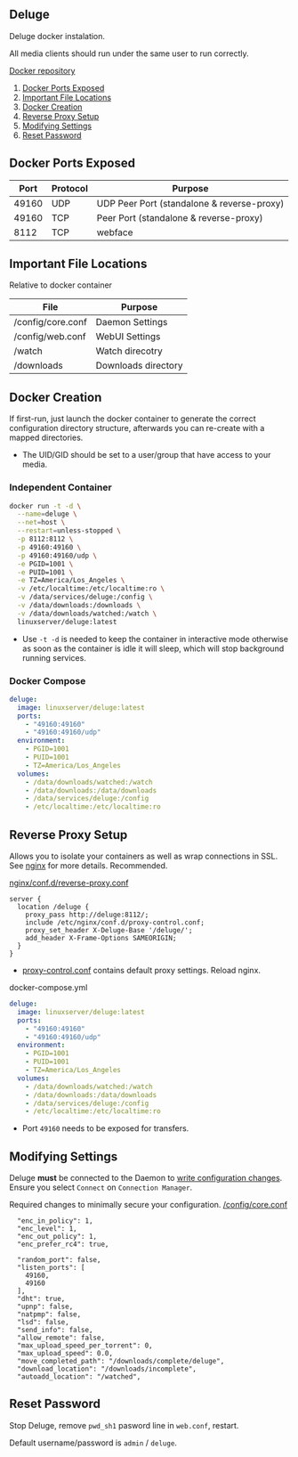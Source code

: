 Deluge
------
Deluge docker instalation.

All media clients should run under the same user to run correctly.

[Docker repository][1]

1. [Docker Ports Exposed](#docker-ports-exposed)
1. [Important File Locations](#important-file-locations)
1. [Docker Creation](#docker-creation)
1. [Reverse Proxy Setup](#reverse-proxy-setup)
1. [Modifying Settings](#modifying-settings)
1. [Reset Password](#reset-password)

Docker Ports Exposed
--------------------

| Port  | Protocol | Purpose                                    |
|-------|----------|--------------------------------------------|
| 49160 | UDP      | UDP Peer Port (standalone & reverse-proxy) |
| 49160 | TCP      | Peer Port (standalone & reverse-proxy)     |
| 8112  | TCP      | webface                                    |

Important File Locations
------------------------
Relative to docker container

| File                  | Purpose             |
|-----------------------|---------------------|
| /config/core.conf     | Daemon Settings     |
| /config/web.conf      | WebUI Settings      |
| /watch                | Watch direcotry     |
| /downloads            | Downloads directory |

Docker Creation
---------------
If first-run, just launch the docker container to generate the correct
configuration directory structure, afterwards you can re-create with a mapped
directories.

* The UID/GID should be set to a user/group that have access to your media.

### Independent Container
```bash
docker run -t -d \
  --name=deluge \
  --net=host \
  --restart=unless-stopped \
  -p 8112:8112 \
  -p 49160:49160 \
  -p 49160:49160/udp \
  -e PGID=1001 \
  -e PUID=1001 \
  -e TZ=America/Los_Angeles \
  -v /etc/localtime:/etc/localtime:ro \
  -v /data/services/deluge:/config \
  -v /data/downloads:/downloads \
  -v /data/downloads/watched:/watch \
  linuxserver/deluge:latest
```
* Use `-t -d` is needed to keep the container in interactive mode otherwise as
  soon as the container is idle it will sleep, which will stop background
  running services.

### Docker Compose
```yaml
deluge:
  image: linuxserver/deluge:latest
  ports:
    - "49160:49160"
    - "49160:49160/udp"
  environment:
    - PGID=1001
    - PUID=1001
    - TZ=America/Los_Angeles
  volumes:
    - /data/downloads/watched:/watch
    - /data/downloads:/data/downloads
    - /data/services/deluge:/config
    - /etc/localtime:/etc/localtime:ro
```

Reverse Proxy Setup
-------------------
Allows you to isolate your containers as well as wrap connections in SSL. See
[nginx][ref2] for more details. Recommended.

[nginx/conf.d/reverse-proxy.conf][3]
```nginx
server {
  location /deluge {
    proxy_pass http://deluge:8112/;
    include /etc/nginx/conf.d/proxy-control.conf;
    proxy_set_header X-Deluge-Base '/deluge/';
    add_header X-Frame-Options SAMEORIGIN;
  }
}
```
* [proxy-control.conf][ref1] contains default proxy settings. Reload nginx.

docker-compose.yml
```yaml
deluge:
  image: linuxserver/deluge:latest
  ports:
    - "49160:49160"
    - "49160:49160/udp"
  environment:
    - PGID=1001
    - PUID=1001
    - TZ=America/Los_Angeles
  volumes:
    - /data/downloads/watched:/watch
    - /data/downloads:/data/downloads
    - /data/services/deluge:/config
    - /etc/localtime:/etc/localtime:ro
```
* Port `49160` needs to be exposed for transfers.

Modifying Settings
------------------
Deluge **must** be connected to the Daemon to [write configuration changes][2].
Ensure you select `Connect` on `Connection Manager`.

Required changes to minimally secure your configuration.
[/config/core.conf][3]
```vim
  "enc_in_policy": 1,
  "enc_level": 1,
  "enc_out_policy": 1,
  "enc_prefer_rc4": true,

  "random_port": false,
  "listen_ports": [
    49160,
    49160
  ],
  "dht": true,
  "upnp": false,
  "natpmp": false,
  "lsd": false,
  "send_info": false,
  "allow_remote": false,
  "max_upload_speed_per_torrent": 0,
  "max_upload_speed": 0.0,
  "move_completed_path": "/downloads/complete/deluge",
  "download_location": "/downloads/incomplete",
  "autoadd_location": "/watched",
```

Reset Password
--------------
Stop Deluge, remove `pwd_sh1` pasword line in `web.conf`, restart.

Default username/password is `admin` / `deluge`.

[1]: https://hub.docker.com/r/linuxserver/deluge/
[2]: https://forum.deluge-torrent.org/viewtopic.php?t=35117
[3]: https://dev.deluge-torrent.org/wiki/UserGuide/WebUI/ReverseProxy

[ref1]: ../nginx/proxy-control.conf
[ref2]: ../nginx/README.md
